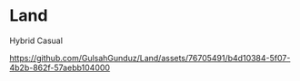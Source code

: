 # Land
Hybrid Casual


https://github.com/GulsahGunduz/Land/assets/76705491/b4d10384-5f07-4b2b-862f-57aebb104000

